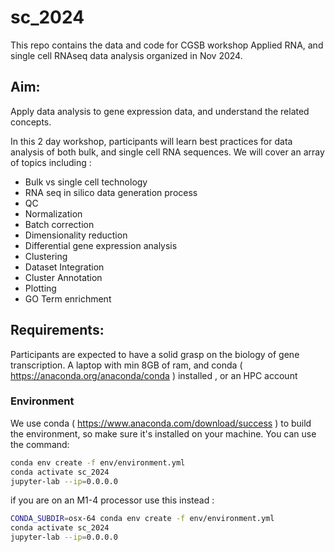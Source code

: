 # sc_2024
This repo contains the data and code for CGSB workshop Applied RNA, and single cell RNAseq data analysis organized in Nov 2024.

## Aim:
Apply data analysis to gene expression data, and understand the related concepts.

In this 2 day workshop, participants will learn best practices for data analysis of both bulk, and single cell RNA sequences.
We will cover an array of topics including :
- Bulk vs single cell technology
- RNA seq in silico data generation process
- QC
- Normalization
- Batch correction
- Dimensionality reduction
- Differential gene expression analysis
- Clustering
- Dataset Integration
- Cluster Annotation
- Plotting
- GO Term enrichment


## Requirements:
Participants are expected to have a solid grasp on the biology of gene transcription.
A laptop with min 8GB of ram, and conda ( https://anaconda.org/anaconda/conda ) installed , or an HPC account

### Environment 
We use conda ( https://www.anaconda.com/download/success ) to build the environment, so make sure it's installed on your machine. You can use the command: 

```bash
conda env create -f env/environment.yml
conda activate sc_2024
jupyter-lab --ip=0.0.0.0
```
if you are on an M1-4 processor use this instead :

```bash
CONDA_SUBDIR=osx-64 conda env create -f env/environment.yml
conda activate sc_2024
jupyter-lab --ip=0.0.0.0
```
